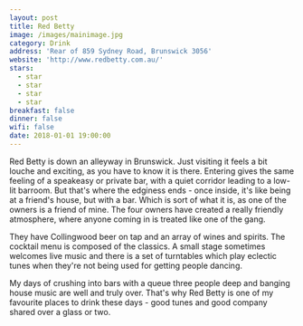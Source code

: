 ```yaml
---
layout: post
title: Red Betty
image: /images/mainimage.jpg
category: Drink
address: 'Rear of 859 Sydney Road, Brunswick 3056'
website: 'http://www.redbetty.com.au/'
stars:
  - star
  - star
  - star
  - star
breakfast: false
dinner: false
wifi: false
date: 2018-01-01 19:00:00
---
```



Red Betty is down an alleyway in Brunswick. Just visiting it feels a bit louche and exciting, as you have to know it is there. Entering gives the same feeling of a speakeasy or private bar, with a quiet corridor leading to a low-lit barroom. But that's where the edginess ends - once inside, it's like being at a friend's house, but with a bar. Which is sort of what it is, as one of the owners is a friend of mine. The four owners have created a really friendly atmosphere, where anyone coming in is treated like one of the gang.

They have Collingwood beer on tap and an array of wines and spirits. The cocktail menu is composed of the classics. A small stage sometimes welcomes live music and there is a set of turntables which play eclectic tunes when they're not being used for getting people dancing.

My days of crushing into bars with a queue three people deep and banging house music are well and truly over. That's why Red Betty is one of my favourite places to drink these days - good tunes and good company shared over a glass or two.